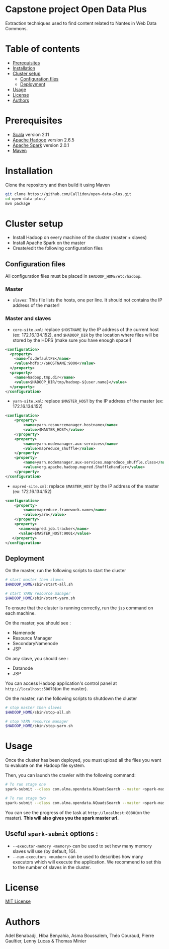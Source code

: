 # Capstone project Open Data Plus
Extraction techniques used to find content related to Nantes in Web Data Commons.

# Table of contents
* [Prerequisites](#prerequisites)
* [Installation](#installation)
* [Cluster setup](#cluster-setup)
  * [Configuration files](#configuration-files)
  * [Deployment](#deployment)
* [Usage](#usage)
* [License](#license)
* [Authors](#authors)

# Prerequisites
* [Scala](http://www.scala-lang.org/) version 2.11
* [Apache Hadoop](https://hadoop.apache.org/) version 2.6.5
* [Apache Spark](https://spark.apache.org/) version 2.0.1
* [Maven](https://maven.apache.org/)

# Installation

Clone the repository and then build it using Maven
```bash
git clone https://github.com/Callidon/open-data-plus.git
cd open-data-plus/
mvn package
```

# Cluster setup

* Install Hadoop on every machine of the cluster (master + slaves)
* Install Apache Spark on the master
* Create/edit the following configuration files

## Configuration files

All configuration files must be placed in `$HADOOP_HOME/etc/hadoop`.

### Master

* `slaves`: This file lists the hosts, one per line. It should not contains the IP address of the master!

### Master and slaves

* `core-site.xml`: replace `$HOSTNAME` by the IP address of the current host (ex: 172.16.134.152), and `$HADOOP_DIR` by the location where files will be stored by the HDFS (make sure you have enough space!)
```xml
<configuration> 
  <property> 
    <name>fs.defaultFS</name> 
    <value>hdfs://$HOSTNAME:9000</value> 
  </property>
  <property>
  	<name>hadoop.tmp.dir</name>
  	<value>$HADOOP_DIR/tmp/hadoop-${user.name}</value>
  </property>
</configuration>
```

* `yarn-site.xml`: replace `$MASTER_HOST` by the IP address of the master (ex: 172.16.134.152)
```xml
<configuration>
	<property>
        <name>yarn.resourcemanager.hostname</name>
        <value>$MASTER_HOST</value>
    </property>
    <property>
        <name>yarn.nodemanager.aux-services</name>
        <value>mapreduce_shuffle</value>
    </property>
    <property>
        <name>yarn.nodemanager.aux-services.mapreduce_shuffle.class</name>
        <value>org.apache.hadoop.mapred.ShuffleHandler</value>
    </property>
</configuration>
```

* `mapred-site.xml`: replace `$MASTER_HOST` by the IP address of the master (ex: 172.16.134.152)
```xml
<configuration>
	<property>
        <name>mapreduce.framework.name</name>
        <value>yarn</value>
    </property>
    <property> 
      <name>mapred.job.tracker</name> 
      <value>$MASTER_HOST:9001</value> 
   </property>
</configuration>
```

## Deployment

On the master, run the following scripts to start the cluster
```bash
# start master then slaves
$HADOOP_HOME/sbin/start-all.sh

# start YARN resource manager
$HADOOP_HOME/sbin/start-yarn.sh
```

To ensure that the cluster is running correctly, run the `jsp` command on each machine.

On the master, you should see :
* Namenode
* Resource Manager
* SecondaryNamenode
* JSP

On any slave, you should see :
* Datanode
* JSP

You can access Hadoop application's control panel at `http://localhost:50070`(on the master).

On the master, run the following scripts to shutdown the cluster
```bash
# stop master then slaves
$HADOOP_HOME/sbin/stop-all.sh

# stop YARN resource manager
$HADOOP_HOME/sbin/stop-yarn.sh
```

# Usage

Once the cluster has been deployed, you must upload all the files you want to evaluate on the Hadoop file system.

Then, you can launch the crawler with the following command:
```bash
# To run stage one 
spark-submit --class com.alma.opendata.NQuadsSearch --master <spark-master-url> --deploy-mode cluster target/open-data-crawler-1.0-SNAPSHOT-jar-with-dependencies.jar -stageOne path/to/data/files

# To run stage two
spark-submit --class com.alma.opendata.NQuadsSearch --master <spark-master-url> --deploy-mode cluster target/open-data-crawler-1.0-SNAPSHOT-jar-with-dependencies.jar -stageTwo path/to/data/files

```

You can see the progress of the task at `http://localhost:8080`(on the master). **This will also gives you the spark master url.**

## Useful `spark-submit` options :

* `--executor-memory <memory>` can be used to set how many memory slaves will use (by default, 1G).
* `--num-executors <number>` can be used to describes how many executors which will execute the application. We recommend to set this to the number of slaves in the cluster.

# License

[MIT License](https://github.com/Callidon/open-data-plus/blob/master/LICENSE)

# Authors

Adel Benabadji, Hiba Benyahia, Asma Boussalem, Théo Couraud, Pierre Gaultier, Lenny Lucas & Thomas Minier
